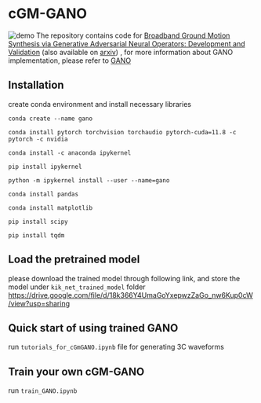 # cGM-GANO
![demo](https://github.com/yzshi5/GM-GANO/blob/main/model.png)
The repository contains code for [Broadband Ground Motion Synthesis via Generative Adversarial Neural Operators: Development and Validation](https://pubs.geoscienceworld.org/ssa/bssa/article/doi/10.1785/0120230207/636448/Broadband-Ground-Motion-Synthesis-via-Generative) (also available on [arxiv](https://arxiv.org/abs/2309.03447))
, for more information about GANO implementation, please refer to [GANO](https://github.com/neuraloperator/GANO)

## Installation

create conda environment and install necessary libraries
```
conda create --name gano

conda install pytorch torchvision torchaudio pytorch-cuda=11.8 -c pytorch -c nvidia

conda install -c anaconda ipykernel

pip install ipykernel

python -m ipykernel install --user --name=gano

conda install pandas

conda install matplotlib
 
pip install scipy

pip install tqdm
```

## Load the pretrained model
please download the trained model through following link,  and store the model under `kik_net_trained_model` folder
https://drive.google.com/file/d/18k366Y4UmaGoYxepwzZaGo_nw6Kup0cW/view?usp=sharing

## Quick start of using trained GANO
run `tutorials_for_cGmGANO.ipynb` file for generating 3C waveforms 

## Train your own cGM-GANO
run `train_GANO.ipynb`
